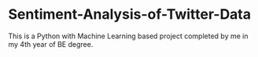 # Sentiment-Analysis-of-Twitter-Data
This is a Python with Machine Learning based project completed by me in my 4th year of BE degree.
